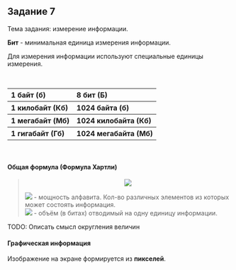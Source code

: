 ## Задание 7

Тема задания: измерение информации.

**Бит** - минимальная единица измерения информации.

Для измерения информации используют специальные единицы измерения.

<br>
<table>
    <tr align="left"><th>1 байт (б)</th><th>8 бит (Б)</th></tr>
    <tr align="left"><th>1 килобайт (Кб)</th><th>1024 байта (б)</th></tr>
    <tr align="left"><th>1 мегабайт (Mб)</th><th>1024 килобайта (Кб)</th></tr>
    <tr align="left"><th>1 гигабайт (Гб)</th><th>1024 мегабайта (Мб)</th></tr>
</table>
<br>

#### Общая формула (Формула Хартли)

> <p align="center"><img src="http://latex.codecogs.com/svg.latex?\Huge\color{white}N=2^i"></p>
> <img src="http://latex.codecogs.com/svg.latex?\large\color{white}N"> - мощность алфавита. Кол-во различных элементов из которых может состоять информация.<br>
> <img src="http://latex.codecogs.com/svg.latex?\large\color{white}i"> - объём (в битах) отводимый на одну единицу информации.


TODO: Описать смысл округления величин

#### Графическая информация

Изображение на экране формируется из **пикселей**.
